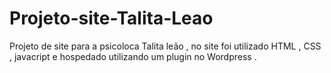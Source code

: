 # Projeto-site-Talita-Leao
Projeto de site para a psicoloca Talita leão , no site foi utilizado HTML , CSS , javacript e hospedado utilizando um plugin no Wordpress .
